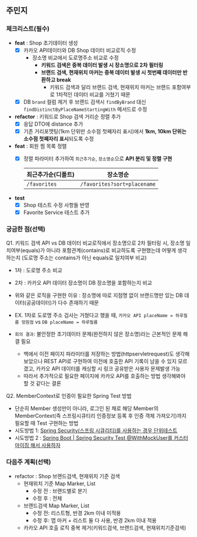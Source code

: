 ## 주민지

### 체크리스트(필수)
- **feat** : Shop 초기데이터 생성
    - [x] 카카오 API데이터와 DB Shop 데이터 비교로직 수정
        - 장소명 비교에서 도로명주소 비교로 수정
            - **키워드 검색은 중복 데이터 발생 시 장소명으로 2차 필터링**
            - **브랜드 검색, 현재위치 마커는 중복 데이터 발생 시 첫번째 데이터만 반환하고 break**
              - 키워드 검색과 달리 브랜드 검색, 현재위치 마커는 브랜드 포함여부로 1차적인 데이터 비교를 거쳤기 때문
    - [x] DB `brand` 컬럼 제거 후 브랜드 검색시 `findByBrand` 대신 `findDistinctByPlaceNameStartingWith` 메서드로 수정
- **refactor** : 키워드로 Shop 검색 거리순 정렬 추가
   - [x] 응답 DTO에 distance 추가
   - [x] 기존 거리포맷팅(1km 단위만 소수점 첫째자리 표시)에서 **1km, 10km 단위는 소수점 첫째자리 표시**되도록 수정
- **feat** : 회원 찜 목록 정렬
   - [x] 정렬 파라미터 추가하여 `최근추가순`, `장소명순`으로 **API 분리 및 정렬 구현** 
     
     |최근추가순(디폴트)|장소명순|
     |--------------|------|
     |`/favorites` |`/favorites?sort=placename` |
- **test** 
   - [x] Shop 테스트 수정 사항들 반영
   - [x] Favorite Service 테스트 추가

### 궁금한 점(선택)
Q1. 키워드 검색 API vs DB 데이터 비교로직에서 장소명으로 2차 필터링 시, 장소명 일치여부(equals)가 아니라 포함관계(contains)로 비교하도록 구현했는데 어떻게 생각하는지 (도로명 주소는 contains가 아닌 equals로 일치여부 비교)
  - 1차 : 도로명 주소 비교
  - 2차 : 카카오 API 데이터 장소명이 DB 장소명을 포함하는지 비교
  - 위와 같은 로직을 구현한 이유 : 장소명에 따로 지점명 없이 브랜드명만 있는 DB 데이터(공공데이터)가 다수 존재하기 때문
  - EX. 1차로 도로명 주소 검사는 거쳤다고 했을 때, `카카오 API placeName = 하루필름 망원점` vs `DB placeName = 하루필름`
  
  - `회의 결과`: 불안정한 초기데이터 문제(완전하지 않은 장소명)라는 근본적인 문제 해결 필요
    - 백에서 이전 페이지 파라미터를 저장하는 방법(httpservletrequest)도 생각해보았으나 REST API로 구현하여 이전에 호출한 API 기록이 남을 수 있지 모르겠고, 카카오 API 데이터를 캐싱할 시 링크 공유받은 사용자 문제발생 가능
    - 따라서 추가적으로 필요한 페이지에 카카오 API를 호출하는 방법 생각해봐야 할 것 같다는 결론
 
Q2. MemberContext로 인증이 필요한 Spring Test 방법
  - 단순히 Member 생성만이 아니라, 로그인 된 채로 해당 Member의 MemberContext(즉 스프링시큐티리 인증정보 등록 후 인증 객체 가져오기)까지 필요할 때 Test 구현하는 방법
  - 시도방법 1: [Spring Security(스프링 시큐리티)를 사용하는 경우 단위테스트](https://reiphiel.tistory.com/entry/spring-security-unit-test)
  - 시도방법 2 : [Spring Boot | Spring Security Test @WithMockUser를 커스터마이징 해서 사용하자](https://gaemi606.tistory.com/entry/Spring-Boot-Spring-Security-Test-WithMockUser%EB%A5%BC-%EC%BB%A4%EC%8A%A4%ED%84%B0%EB%A7%88%EC%9D%B4%EC%A7%95-%ED%95%B4%EC%84%9C-%EC%82%AC%EC%9A%A9%ED%95%98%EC%9E%90)
### 다음주 계획(선택)
- refactor : Shop 브랜드검색, 현재위치 기준 검색
  - 현재위치 기준 Map Marker, List
    - 수정 전 : 브랜드별로 분기
    - 수정 후 : 전체
  - 브랜드검색 Map Marker, List
    - 수정 전: 리스트형, 반경 2km 이내 미적용
    - 수정 후: 맵 마커 + 리스트 둘 다 사용, 반경 2km 이내 적용
  - 카카오 API 호출 로직 중복 제거(키워드검색, 브랜드검색, 현재위치기준검색)
